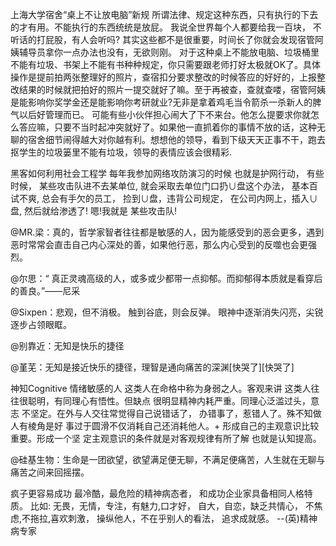 上海大学宿舍“桌上不让放电脑”新规
所谓法律、规定这种东西，只有执行的下去的才有用。不能执行的东西统统是放屁。
我说全世界每个人都要给我一百块， 不听话的打屁股，有人会听吗?
其实这些都不是很重要，时间长了你就会发现宿管阿姨辅导员拿你一点办法也没有，无欲则刚。
对于这种桌上不能放电脑、垃圾桶里不能有垃圾、书架上不能有书种种规定，你只需要跟老师打好太极就OK了。具体操作是提前拍两张整理好的照片，查宿扣分要求整改的时候答应的好好的，上报整改结果的时候就把拍好的照片一提交就好了嘛。至于再被查，查就查喽，宿管阿姨是能影响你奖学金还是能影响你考研就业?无非是拿着鸡毛当令箭杀一杀新人的脾气以后好管理而已。
可能有些小伙伴担心闹大了下不来台。他怎么提要求你就怎么答应嘛，只要不当时起冲突就好了。如果他一直抓着你的事情不放的话，这种无聊的宿舍细节闹得越大对你越有利。想想他的领导，看到下级天天正事不干，跑去抠学生的垃圾篓里不能有垃圾，领导的表情应该会很精彩.







黑客如何利用社会工程学
每年我参加网络攻防演习的时候
也就是护网行动，
有些时候，
某些攻击队进不去某单位,
就会采取去单位门口扔∪盘这个办法，
基本百试不爽,
总会有手欠的员工，
捡到∪盘，违背公司规定，
在公司内网上，插入∪盘,
然后就给渗透了!
嗯!我就是
某些攻击队!



@MR.梁：真的，哲学家智者往往都是敏感的人，因为能感受到的恶会更多，遇到恶时常常会直击自己内心深处的善，如果他行恶，那么内心受到的反噬也会更强烈。

@尔思：“ 真正灵魂高级的人，或多或少都带一点抑郁。而抑郁得本质就是看穿后的善良。”——尼采

@Sixpen：悲观，但不消极。
触到谷底，则会反弹。
眼神中逐渐消失闪亮，尖锐逐步占领眼眶。

@别靠近：无知是快乐的捷径

@堇芜：无知是接近快乐的捷径，理智是通向痛苦的深渊[快哭了][快哭了]









神知Cognitive
情绪敏感的人
这类人在命格中称为身弱之人。客观来讲
这类人往往很聪明，有同理心有悟性。但缺点
很明显精神内耗严重。同理心泛滥过头，意志
不坚定。在外与人交往常觉得自己说错话了，
办错事了，惹错人了。殊不知做人有棱角是好
事过于圆滑不仅消耗自己还消耗他人。+
形成自己的主观意识比较重要。形成一个坚
定主观意识的条件就是对客观规律有所了解
也就是认知提高。

@硅基生物：生命是一团欲望，欲望满足便无聊，不满足便痛苦，人生就在无聊与痛苦之间来回摇摆。





疯子更容易成功
最冷酷，最危险的精神病态者，
和成功企业家具备相同人格特质。
比如:
无畏，无情，专注，有魅力,口才好，
自大，自恋，缺乏共情心，
不焦虑,不拖拉,喜欢刺激，
操纵他人，不在乎别人的看法，
追求成就感。
--(英)精神病专家